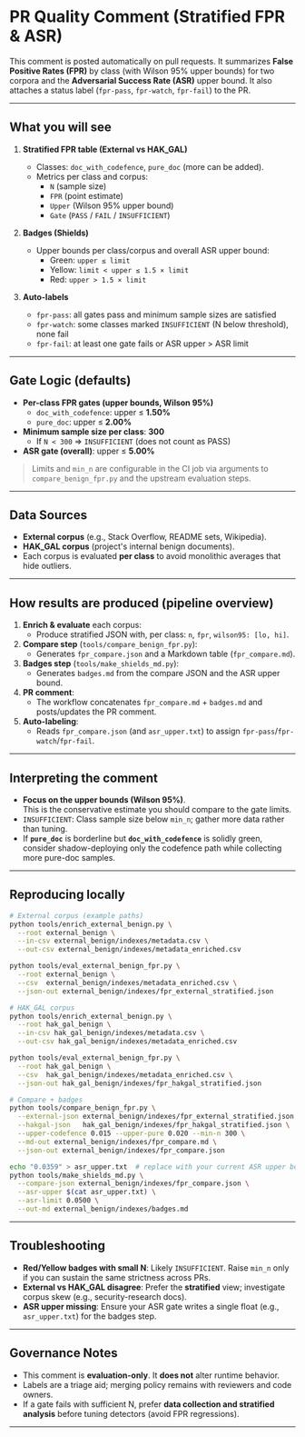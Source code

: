 # PR Quality Comment (Stratified FPR & ASR)

This comment is posted automatically on pull requests. It summarizes **False Positive Rates (FPR)** by class (with Wilson 95% upper bounds) for two corpora and the **Adversarial Success Rate (ASR)** upper bound. It also attaches a status label (`fpr-pass`, `fpr-watch`, `fpr-fail`) to the PR.

---

## What you will see

1) **Stratified FPR table (External vs HAK_GAL)**  
   - Classes: `doc_with_codefence`, `pure_doc` (more can be added).  
   - Metrics per class and corpus:
     - `N` (sample size)
     - `FPR` (point estimate)
     - `Upper` (Wilson 95% upper bound)
     - `Gate` (`PASS` / `FAIL` / `INSUFFICIENT`)

2) **Badges (Shields)**  
   - Upper bounds per class/corpus and overall ASR upper bound:
     - Green: `upper ≤ limit`
     - Yellow: `limit < upper ≤ 1.5 × limit`
     - Red: `upper > 1.5 × limit`

3) **Auto-labels**  
   - `fpr-pass`: all gates pass and minimum sample sizes are satisfied
   - `fpr-watch`: some classes marked `INSUFFICIENT` (N below threshold), none fail
   - `fpr-fail`: at least one gate fails or ASR upper > ASR limit

---

## Gate Logic (defaults)

- **Per-class FPR gates (upper bounds, Wilson 95%)**
  - `doc_with_codefence`: upper ≤ **1.50%**
  - `pure_doc`: upper ≤ **2.00%**
- **Minimum sample size per class**: **300**  
  - If `N < 300` ⇒ `INSUFFICIENT` (does not count as PASS)
- **ASR gate (overall)**: upper ≤ **5.00%**

> Limits and `min_n` are configurable in the CI job via arguments to `compare_benign_fpr.py` and the upstream evaluation steps.

---

## Data Sources

- **External corpus** (e.g., Stack Overflow, README sets, Wikipedia).  
- **HAK_GAL corpus** (project's internal benign documents).  
- Each corpus is evaluated **per class** to avoid monolithic averages that hide outliers.

---

## How results are produced (pipeline overview)

1. **Enrich & evaluate** each corpus:
   - Produce stratified JSON with, per class: `n`, `fpr`, `wilson95: [lo, hi]`.
2. **Compare step** (`tools/compare_benign_fpr.py`):
   - Generates `fpr_compare.json` and a Markdown table (`fpr_compare.md`).
3. **Badges step** (`tools/make_shields_md.py`):
   - Generates `badges.md` from the compare JSON and the ASR upper bound.
4. **PR comment**:
   - The workflow concatenates `fpr_compare.md` + `badges.md` and posts/updates the PR comment.
5. **Auto-labeling**:
   - Reads `fpr_compare.json` (and `asr_upper.txt`) to assign `fpr-pass`/`fpr-watch`/`fpr-fail`.

---

## Interpreting the comment

- **Focus on the upper bounds (Wilson 95%)**.  
  This is the conservative estimate you should compare to the gate limits.
- `INSUFFICIENT`: Class sample size below `min_n`; gather more data rather than tuning.
- If **`pure_doc`** is borderline but **`doc_with_codefence`** is solidly green, consider shadow-deploying only the codefence path while collecting more pure-doc samples.

---

## Reproducing locally

```bash
# External corpus (example paths)
python tools/enrich_external_benign.py \
  --root external_benign \
  --in-csv external_benign/indexes/metadata.csv \
  --out-csv external_benign/indexes/metadata_enriched.csv

python tools/eval_external_benign_fpr.py \
  --root external_benign \
  --csv  external_benign/indexes/metadata_enriched.csv \
  --json-out external_benign/indexes/fpr_external_stratified.json

# HAK_GAL corpus
python tools/enrich_external_benign.py \
  --root hak_gal_benign \
  --in-csv hak_gal_benign/indexes/metadata.csv \
  --out-csv hak_gal_benign/indexes/metadata_enriched.csv

python tools/eval_external_benign_fpr.py \
  --root hak_gal_benign \
  --csv  hak_gal_benign/indexes/metadata_enriched.csv \
  --json-out hak_gal_benign/indexes/fpr_hakgal_stratified.json

# Compare + badges
python tools/compare_benign_fpr.py \
  --external-json external_benign/indexes/fpr_external_stratified.json \
  --hakgal-json   hak_gal_benign/indexes/fpr_hakgal_stratified.json \
  --upper-codefence 0.015 --upper-pure 0.020 --min-n 300 \
  --md-out external_benign/indexes/fpr_compare.md \
  --json-out external_benign/indexes/fpr_compare.json

echo "0.0359" > asr_upper.txt  # replace with your current ASR upper bound
python tools/make_shields_md.py \
  --compare-json external_benign/indexes/fpr_compare.json \
  --asr-upper $(cat asr_upper.txt) \
  --asr-limit 0.0500 \
  --out-md external_benign/indexes/badges.md
```

---

## Troubleshooting

* **Red/Yellow badges with small N**: Likely `INSUFFICIENT`. Raise `min_n` only if you can sustain the same strictness across PRs.
* **External vs HAK_GAL disagree**: Prefer the **stratified** view; investigate corpus skew (e.g., security-research docs).
* **ASR upper missing**: Ensure your ASR gate writes a single float (e.g., `asr_upper.txt`) for the badges step.

---

## Governance Notes

* This comment is **evaluation-only**. It **does not** alter runtime behavior.
* Labels are a triage aid; merging policy remains with reviewers and code owners.
* If a gate fails with sufficient N, prefer **data collection and stratified analysis** before tuning detectors (avoid FPR regressions).

---

